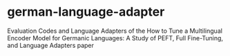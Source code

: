 # german-language-adapter
Evaluation Codes and Language Adapters of the How to Tune a Multilingual Encoder Model for Germanic Languages: A Study of PEFT, Full Fine-Tuning, and Language Adapters paper
